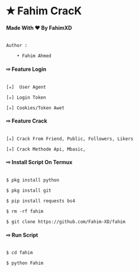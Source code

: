 
# ✭ Fahim CracK

#### Made With ❤️ By FahimXD 

``` 

Author :

    • Fahim Ahmed

```

#### ⇨  Feature Login

```

[✯]  User Agent

[✯] Login Token  

[✯] Cookies/Token Awet  

```

#### ⇨  Feature Crack

```

[✯] Crack From Friend, Public, Followers, Likers    

[✯] Crack Methode Api, Mbasic, 

```

#### ⇨  Install Script On Termux

```

$ pkg install python

$ pkg install git

$ pip install requests bs4

$ rm -rf fahim

$ git clone https://github.com/Fahim-XD/fahim

```

#### ⇨  Run Script

```

$ cd fahim    

$ python Fahim

```
